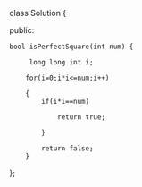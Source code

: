class Solution {

public:

    bool isPerfectSquare(int num) {
    
         long long int i;
         
        for(i=0;i*i<=num;i++)
        
        {
            if(i*i==num)
            
                return true;
                
            }
            
            return false;
        }
        
};

